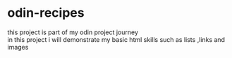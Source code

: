 # odin-recipes
this project is part of my odin project journey  
in this project i will demonstrate my basic html skills such as lists ,links and images 